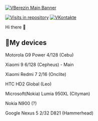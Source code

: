 [![VBerezin Main Banner](./assets/HiPrivBanner.png)](https://vk.com/hiprivsid)

[![Visits in repository](https://img.shields.io/badge/satorisama-Telegram-blue)](https://t.me/satorisama)
[![VKontakte](https://img.shields.io/badge/hiprivsid-VKontakte-blue)](https://vk.com/hiprivsid)

Hi there 👋

## 📱My devices

Motorola G9 Power 4/128 (Cebu)

Xiaomi 9 6/128 (Cepheus) - Main

Xiaomi Redmi 7 2/16 (Onclite)

HTC HD2 Global (Leo)

Microsoft(Nokia) Lumia 950XL (Cityman)

Nokia N900 (?)

Google Nexus 5 2/32 D821 (Hammerhead)
